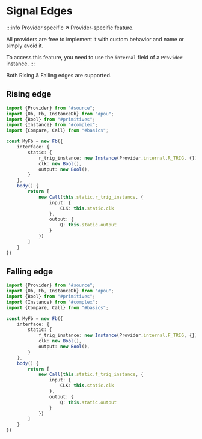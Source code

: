 ﻿---
outline: deep
---

<script setup>
import Container from "../../../components/Container.vue";
import DisplaySnippet from "../../../components/snippet/DisplaySnippet.vue";

import {Provider, BuildSource} from "#source";
import {Ob, Fb, InstanceDb} from "#pou";
import {Bool, Time, Time_from} from "#primitives";
import {Instance} from "#complex";
import {UnitTest, UnitBlock, UnitLog} from "#unit";
import {Compare, Call} from "#basics";
import {If} from "#program-control";

const FTrigSnippet = () => {
const MyFb = new Fb({
    interface: {
        static: {
            f_trig_instance: new Instance(Provider.internal.F_TRIG, {}),
            clk: new Bool(),
            output: new Bool(),
        }
    },
    body() {
        return [
            new Call(this.static.f_trig_instance, {
                input: {
                    CLK: this.static.clk
                },
                output: {
                    Q: this.static.output
                }
            })
        ]
    }
});

    const fbInstance = new InstanceDb(MyFb);

    return BuildSource({
        blocks:
            {
                "Main": new Ob(
                    {
                        body() {
                            return [new Call(fbInstance, {})]
                        }
                    }
                ),
                "MyFb": MyFb,
                "MyFb_Instance": fbInstance
            }
    });
};

const RTrigSnippet = () => {
const MyFb = new Fb({
    interface: {
        static: {
            r_trig_instance: new Instance(Provider.internal.R_TRIG, {}),
            clk: new Bool(),
            output: new Bool(),
        }
    },
    body() {
        return [
            new Call(this.static.r_trig_instance, {
                input: {
                    CLK: this.static.clk
                },
                output: {
                    Q: this.static.output
                }
            })
        ]
    }
});

    const fbInstance = new InstanceDb(MyFb);

    return BuildSource({
        blocks:
            {
                "Main": new Ob(
                    {
                        body() {
                            return [new Call(fbInstance, {})]
                        }
                    }
                ),
                "MyFb": MyFb,
                "MyFb_Instance": fbInstance
            }
    });
}
</script>

# Signal Edges

:::info Provider specific ↗
Provider-specific feature.

All providers are free to implement it with custom behavior and name or simply avoid it.

To access this feature, you need to use the `internal` field of a `Provider` instance.
:::

Both Rising & Falling edges are supported.

## Rising edge

```ts twoslash
import {Provider} from "#source";
import {Ob, Fb, InstanceDb} from "#pou";
import {Bool} from "#primitives";
import {Instance} from "#complex";
import {Compare, Call} from "#basics";

const MyFb = new Fb({
    interface: {
        static: {
            r_trig_instance: new Instance(Provider.internal.R_TRIG, {}),
            clk: new Bool(),
            output: new Bool(),
        }
    },
    body() {
        return [
            new Call(this.static.r_trig_instance, {
                input: {
                    CLK: this.static.clk
                },
                output: {
                    Q: this.static.output
                }
            })
        ]
    }
})
```

<ClientOnly>
    <DisplaySnippet :program="RTrigSnippet()" mode="parse" :outputBlocks="['file:///MyFb']"/>
</ClientOnly>

## Falling edge

```ts twoslash
import {Provider} from "#source";
import {Ob, Fb, InstanceDb} from "#pou";
import {Bool} from "#primitives";
import {Instance} from "#complex";
import {Compare, Call} from "#basics";

const MyFb = new Fb({
    interface: {
        static: {
            f_trig_instance: new Instance(Provider.internal.F_TRIG, {}),
            clk: new Bool(),
            output: new Bool(),
        }
    },
    body() {
        return [
            new Call(this.static.f_trig_instance, {
                input: {
                    CLK: this.static.clk
                },
                output: {
                    Q: this.static.output
                }
            })
        ]
    }
})
```

<ClientOnly>
    <DisplaySnippet :program="FTrigSnippet()" mode="parse" :outputBlocks="['file:///MyFb']"/>
</ClientOnly>